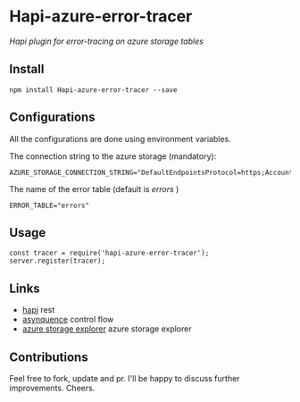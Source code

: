 # Hapi-azure-error-tracer

*Hapi plugin for error-tracing on azure storage tables*

## Install

```
npm install Hapi-azure-error-tracer --save

```
## Configurations

All the configurations are done using environment variables.

The connection string to the azure storage (mandatory):
```
AZURE_STORAGE_CONNECTION_STRING="DefaultEndpointsProtocol=https;AccountName=xxxx;AccountKey=yyyyyyyyyyy"

```

The name of the error table (default is *errors* )
```
ERROR_TABLE="errors"

```

## Usage

```
const tracer = require('hapi-azure-error-tracer');
server.register(tracer);
```

## Links

- [hapi](https://hapijs.com/) rest
- [asynquence](https://github.com/getify/asynquence) control flow
- [azure storage explorer](https://azurestorageexplorer.codeplex.com/) azure storage explorer


## Contributions

Feel free to fork, update and pr. I'll be happy to discuss further improvements.
Cheers.
